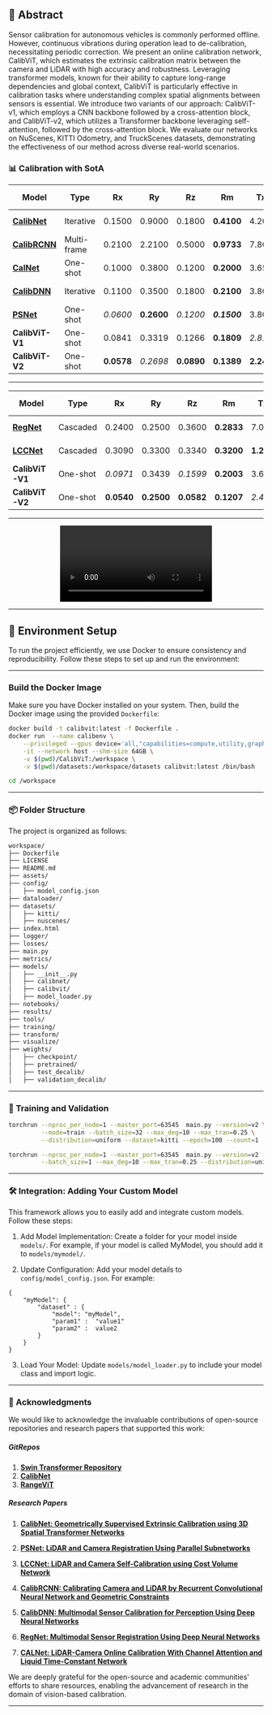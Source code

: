 ## 📖 Abstract  
Sensor calibration for autonomous vehicles is commonly performed offline. However, continuous vibrations during operation lead to de-calibration, necessitating periodic correction. We present an online calibration network, CalibViT, which estimates the extrinsic calibration matrix between the camera and LiDAR with high accuracy and robustness. Leveraging transformer models, known for their ability to capture long-range dependencies and global context, CalibViT is particularly effective in calibration tasks where understanding complex spatial alignments between sensors is essential. We introduce two variants of our approach: CalibViT-v1, which employs a CNN backbone followed by a cross-attention block, and CalibViT-v2, which utilizes a Transformer backbone leveraging self-attention, followed by the cross-attention block. We evaluate our networks on NuScenes, KITTI Odometry, and TruckScenes datasets, demonstrating the effectiveness of our method across diverse real-world scenarios.


### 📊 Calibration with SotA

| Model                            | Type          | Rx    | Ry    | Rz    | Rm    | Tx    | Ty    | Tz    | Tm    | Runtime [ms] | Range                          |
|----------------------------------|---------------|------------|------------|------------|------------|------------|------------|------------|------------|--------------|--------------------------------|
| **[CalibNet](https://arxiv.org/abs/1803.08181)**          | Iterative     | 0.1500     | 0.9000     | 0.1800     | **0.4100** | 4.200      | 1.600      | 7.220      | **4.340**  | 44           | ±10°, ±0.20m                     |
| **[CalibRCNN](https://ieeexplore.ieee.org/document/9341147)**         | Multi-frame   | 0.2100     | 2.2100     | 0.5000     | **0.9733** | 7.800      | 3.200      | 6.200      | **5.733**  | -            | ±10°, ±0.25m                     |
| **[CalNet](https://ieeexplore.ieee.org/document/9341147)**               | One-shot      | 0.1000     | 0.3800     | 0.1200     | **0.2000** | 3.650      | 1.630      | 3.800      | **3.030**  | **21**       | ±10°, ±0.25m                     |
| **[CalibDNN](https://arxiv.org/abs/2103.14793)**           | Iterative     | 0.1100     | 0.3500     | 0.1800     | **0.2100** | 3.800      | 1.800      | 9.600      | **5.070**  | -            | ±10°, ±0.25m                     |
|**[PSNet](https://ieeexplore.ieee.org/document/9810306)**                | One-shot     | _0.0600_   | **0.2600** | _0.1200_   | **_0.1500_**| 3.800      | 2.800      | 2.600      | **3.100**  | -            | ±10°, ±0.25m                     |
| **CalibViT-V1**        | One-shot      | 0.0841     | 0.3319     | 0.1266     | **0.1809** | _2.815_    | **0.983**  | _2.497_    | **2.0986** | 50           | ±10°, ±0.25m                     |
| **CalibViT-V2**        | One-shot      | **0.0578** | _0.2698_   | **0.0890** | **0.1389** | **2.247**  | _1.019_    | **2.323**  | **1.863**  | _35_         | ±10°, ±0.25m                     |
___


| Model                            | Type          | Rx    | Ry    | Rz    | Rm    | Tx    | Ty    | Tz    | Tm    | Runtime [ms] | Range                          |
|----------------------------------|---------------|------------|------------|------------|------------|------------|------------|------------|------------|--------------|--------------------------------|
| **[RegNet](https://arxiv.org/abs/1707.03167)**       | Cascaded      | 0.2400     | 0.2500     | 0.3600     | **0.2833** | 7.000      | 7.000      | 4.000      | **6.000**  | 94           | ±20°, ±1.50m                     |
| **[LCCNet](https://arxiv.org/abs/2012.13901)**              | Cascaded      | 0.3090     | 0.3300     | 0.3340     | **0.3200** | **1.267**  | 2.212      | **1.107**  | **1.528**  | **18**       | ±5°, ±0.50m                      |
| **CalibViT-V1**        | One-shot      | _0.0971_   | 0.3439     | _0.1599_   | **0.2003** | 3.662      | _1.244_    | 2.5219     | **2.4762** | 50           | ±5°, ±0.50m                      |
| **CalibViT-V2**        | One-shot      | **0.0540** | **0.2500** | **0.0582** | **0.1207** | _2.476_    | **0.938**  | _2.019_    | **1.8124** | _35_         | ±5°, ±0.50m                      |
___


<div align="center">
  <video src="https://github.com/user-attachments/assets/c07b804b-0bc1-4025-b5e6-11779400bf26" />
</div>
      
___
## 🚀 Environment Setup

To run the project efficiently, we use Docker to ensure consistency and reproducibility. Follow these steps to set up and run the environment:

---

### Build the Docker Image

Make sure you have Docker installed on your system. Then, build the Docker image using the provided `Dockerfile`:

```bash
docker build -t calibvit:latest -f Dockerfile .
docker run  --name calibenv \
    --privileged --gpus device='all,"capabilities=compute,utility,graphics"' \
    -it --network host --shm-size 64GB \
    -v $(pwd)/CalibViT:/workspace \
    -v $(pwd)/datasets:/workspace/datasets calibvit:latest /bin/bash

cd /workspace
```
___
### 📦 Folder Structure

The project is organized as follows:

```bash
workspace/
├── Dockerfile
├── LICENSE
├── README.md
├── assets/
├── config/
│   ├── model_config.json
├── dataloader/
├── datasets/
│   ├── kitti/
│   ├── nuscenes/
├── index.html
├── logger/
├── losses/
├── main.py
├── metrics/
├── models/
│   ├── __init__.py
│   ├── calibnet/
│   ├── calibvit/
│   ├── model_loader.py
├── notebooks/
├── results/
├── tools/
├── training/
├── transform/
├── visualize/
├── weights/
│   ├── checkpoint/
│   ├── pretrained/
│   ├── test_decalib/
│   ├── validation_decalib/
```
___
### 🎯 Training and Validation 
```bash
torchrun --nproc_per_node=1 --master_port=63545  main.py --version=v2 \
         --mode=train --batch_size=32 --max_deg=10 --max_tran=0.25 \
         --distribution=uniform --dataset=kitti --epoch=100 --count=1 

torchrun --nproc_per_node=1 --master_port=63545  main.py --version=v2 --mode=test \
         --batch_size=1 --max_deg=10 --max_tran=0.25 --distribution=uniform --dataset=kitti --epoch=100 --count=1 

```
___
### 🛠️ Integration: Adding Your Custom Model 

This framework allows you to easily add and integrate custom models. Follow these steps:

1. Add Model Implementation: Create a folder for your model inside ```models/```. For example, if your model is called MyModel, you should add it to ```models/mymodel/```.

2. Update Configuration: Add your model details to ```config/model_config.json```. For example:
```
{
    "myModel": {
        "dataset" : {
            "model": "myModel",
            "param1" :  "value1" 
            "param2" :  value2
        }
    }    
}
```
3. Load Your Model: Update ```models/model_loader.py``` to include your model class and import logic.

___

### 🙌 Acknowledgments

We would like to acknowledge the invaluable contributions of open-source repositories and research papers that supported this work:

##### GitRepos
1. **[Swin Transformer Repository](https://github.com/microsoft/Swin-Transformer)**  
2. **[CalibNet](https://github.com/gitouni/CalibNet_pytorch)**  
3. **[RangeViT](https://github.com/valeoai/rangevit)**  

##### Research Papers
1. **[CalibNet: Geometrically Supervised Extrinsic Calibration using 3D Spatial Transformer Networks](https://arxiv.org/abs/1803.08181)**

2. **[PSNet: LiDAR and Camera Registration Using Parallel Subnetworks](https://ieeexplore.ieee.org/document/9810306)**

3. **[LCCNet: LiDAR and Camera Self-Calibration using Cost Volume Network](https://arxiv.org/abs/2012.13901)**

4. **[CalibRCNN: Calibrating Camera and LiDAR by Recurrent Convolutional Neural Network and Geometric Constraints](https://ieeexplore.ieee.org/document/9341147)**

5. **[CalibDNN: Multimodal Sensor Calibration for Perception Using Deep Neural Networks](https://arxiv.org/abs/2103.14793)**

5. **[RegNet: Multimodal Sensor Registration Using Deep Neural Networks](https://arxiv.org/abs/1707.03167)**

5. **[CALNet: LiDAR-Camera Online Calibration With Channel Attention and Liquid Time-Constant Network](https://ieeexplore.ieee.org/document/9956145)**

We are deeply grateful for the open-source and academic communities' efforts to share resources, enabling the advancement of research in the domain of vision-based calibration.
___
